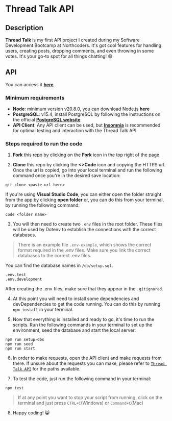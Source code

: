 # Thread Talk API

## Description

**Thread Talk** is my first API project I created during my Software Development Bootcamp at Northcoders.  It's got cool features for handling users, creating posts, dropping comments, and even throwing in some votes. It's your go-to spot for all things chatting! 😄

## API

You can access it [**here**](https://news-project-emah.onrender.com/api/).

### Minimum requirements

- **Node**: minimum version v20.8.0, you can download Node.js [**here**](https://nodejs.org/en)
- **PostgreSQL**: v15.4, install PostgreSQL by following the instructions on the official [**PostgreSQL website**](https://www.postgresql.org/download/)
- **API Client**: Any API client can be used, but [**Insomnia**](https://insomnia.rest/download) is recommended for optimal testing and interaction with the Thread Talk API

### Steps required to run the code

1. **Fork** this repo by clicking on the **Fork** icon in the top right of the page.

2. **Clone** this repo by clicking the **<>Code** icon and copying the HTTPS url. Once the url is copied, go into your local terminal and run the following command once you're in the desired save location:

```
git clone <paste url here>
```

If you're using **Visual Studio Code**, you can either open the folder straight from the app by clicking **open folder** or, you can do this from your terminal, by running the following command:

```
code <folder name>
```

3. You will then need to create two `.env` files in the root folder. These files will be used by Dotenv to establish the connections with the correct databases.

>There is an example file `.env-example`, which shows the correct format required in the .env files. Make sure you link the correct databases to the correct .env files.

You can find the database names in `/db/setup.sql`.

```
.env.test
.env.development
```
After creating the .env files, make sure that they appear in the `.gitignored`.

4. At this point you will need to install some dependencies and devDependencies to get the code running. You can do this by running `npm install` in your terminal.

5. Now that everything is installed and ready to go, it's time to run the scripts. Run the following commands in your terminal to set up the environment, seed the database and start the local server:

```
npm run setup-dbs
npm run seed
npm run start
```

6. In order to make requests, open the API client and make requests from there. If unsure about the requests you can make, please refer to [`Thread Talk API`](https://news-project-emah.onrender.com/api/) for the paths available.

7. To test the code, just run the following command in your terminal:

```
npm test
```

>If at any point you want to stop your script from running, click on the terminal and just press `CTRL+C`(Windows) or `Command+C`(Mac)

8. Happy coding! :smile_cat:
